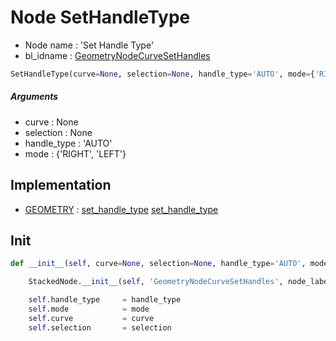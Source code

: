 # Node SetHandleType

- Node name : 'Set Handle Type'
- bl_idname : [GeometryNodeCurveSetHandles](https://docs.blender.org/api/current/bpy.types.GeometryNodeCurveSetHandles.html)


``` python
SetHandleType(curve=None, selection=None, handle_type='AUTO', mode={'RIGHT', 'LEFT'}, node_label=None, node_color=None)
```
##### Arguments

- curve : None
- selection : None
- handle_type : 'AUTO'
- mode : {'RIGHT', 'LEFT'}

## Implementation

- [GEOMETRY](/docs/GeoNodes/GEOMETRY.md) : [set_handle_type](/docs/GeoNodes/socket_GEOMETRY.md#set_handle_type) [set_handle_type](/docs/GeoNodes/socket_GEOMETRY.md#set_handle_type)

## Init

``` python
def __init__(self, curve=None, selection=None, handle_type='AUTO', mode={'RIGHT', 'LEFT'}, node_label=None, node_color=None):

    StackedNode.__init__(self, 'GeometryNodeCurveSetHandles', node_label=node_label, node_color=node_color)

    self.handle_type     = handle_type
    self.mode            = mode
    self.curve           = curve
    self.selection       = selection
```

